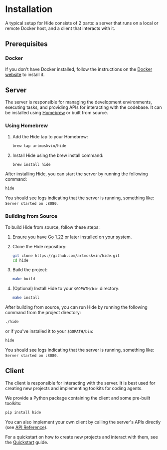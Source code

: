 # Installation

A typical setup for Hide consists of 2 parts: a server that runs on a local or remote Docker host, and a client that interacts with it.

## Prerequisites

### Docker

If you don't have Docker installed, follow the instructions on the [Docker website](https://docs.docker.com/get-docker/) to install it.

## Server

The server is responsible for managing the development environments, executing tasks, and providing APIs for interacting with the codebase. It can be installed using [Homebrew](https://brew.sh/) or built from source.

### Using Homebrew

1. Add the Hide tap to your Homebrew:

    ```bash
    brew tap artmoskvin/hide
    ```

2. Install Hide using the brew install command:

    ```bash
    brew install hide
    ```

After installing Hide, you can start the server by running the following command:

```bash
hide
```

You should see logs indicating that the server is running, something like: `Server started on :8080`.

### Building from Source

To build Hide from source, follow these steps:

1. Ensure you have [Go 1.22](https://go.dev/) or later installed on your system.
2. Clone the Hide repository:

    ```bash
    git clone https://github.com/artmoskvin/hide.git
    cd hide
    ```

3. Build the project:

    ```bash
    make build
    ```

4. (Optional) Install Hide to your `$GOPATH/bin` directory:

    ```bash
    make install
    ```

After building from source, you can run Hide by running the following command from the project directory:

```bash
./hide
```

or if you've installed it to your `$GOPATH/bin`:

```bash
hide
```

You should see logs indicating that the server is running, something like: `Server started on :8080`.

## Client

The client is responsible for interacting with the server. It is best used for creating new projects and implementing toolkits for coding agents.

We provide a Python package containing the client and some pre-built toolkits:

```bash
pip install hide
```

You can also implement your own client by calling the server's APIs directly (see [API Reference](api.md)).

For a quickstart on how to create new projects and interact with them, see the [Quickstart](quickstart.md) guide.
